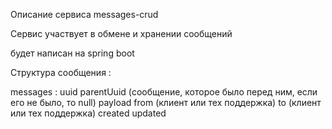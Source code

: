 Описание сервиса messages-crud

Сервис участвует в обмене и хранении сообщений

будет написан на spring boot

Структура сообщения :



messages :
uuid
parentUuid (сообщение, которое было перед ним, если его не было, то null)
payload
from (клиент или тех поддержка)
to (клиент или тех поддержка)
created
updated


